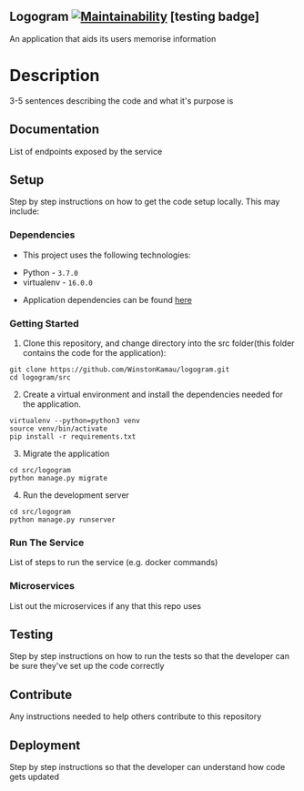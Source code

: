 ## Logogram [![Maintainability](https://api.codeclimate.com/v1/badges/2c913b1aab08348e7ad8/maintainability)](https://codeclimate.com/github/WinstonKamau/logogram/maintainability) [testing badge]

An application that aids its users memorise information

# Description

3-5 sentences describing the code and what it's purpose is

## Documentation

List of endpoints exposed by the service

## Setup

Step by step instructions on how to get the code setup locally. This may include:

### Dependencies

* This project uses the following technologies:
- Python - `3.7.0`
- virtualenv - `16.0.0`
* Application dependencies can be found [here](src/requirements.txt)

### Getting Started

1. Clone this repository, and change directory into the src folder(this folder contains the code for the application): 

```
git clone https://github.com/WinstonKamau/logogram.git
cd logogram/src
```
2. Create a virtual environment and install the dependencies needed for the application.
```
virtualenv --python=python3 venv
source venv/bin/activate
pip install -r requirements.txt
```
3. Migrate the application
```
cd src/logogram
python manage.py migrate
```
4. Run the development server
```
cd src/logogram
python manage.py runserver
```

### Run The Service

List of steps to run the service (e.g. docker commands)

### Microservices

List out the microservices if any that this repo uses

## Testing

Step by step instructions on how to run the tests so that the developer can be sure they've set up the code correctly

## Contribute

Any instructions needed to help others contribute to this repository

## Deployment

Step by step instructions so that the developer can understand how code gets updated